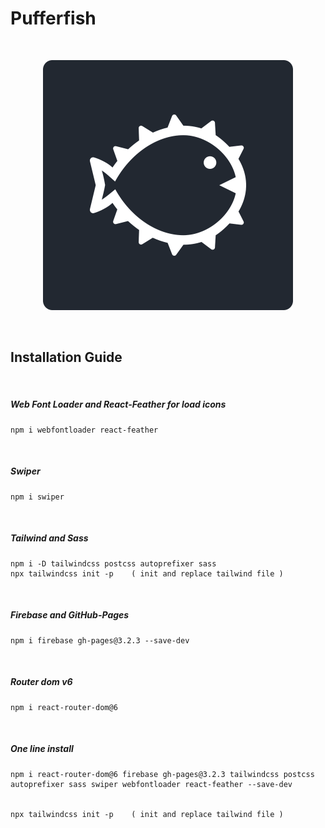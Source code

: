 # Pufferfish

<br>

<p align="center">
  <img src="https://github.com/hh-beep/pufferfish-nft/blob/master/src/Images/LogoREADME.png?raw=true" width="400" height="400" style="text-align: center"/>
</p>

<br>

## Installation Guide

<br>

<h5>Web Font Loader and React-Feather for load icons</h5>

```
npm i webfontloader react-feather
```

<br>

<h5>Swiper</h5>

```
npm i swiper
```

<br>

<h5>Tailwind and Sass</h5>

```
npm i -D tailwindcss postcss autoprefixer sass
npx tailwindcss init -p    ( init and replace tailwind file )
```

<br>

<h5>Firebase and GitHub-Pages</h5>

```
npm i firebase gh-pages@3.2.3 --save-dev
```

<br>

<h5>Router dom v6</h5>

```
npm i react-router-dom@6
```

<br>

<h5>One line install</h5>

```
npm i react-router-dom@6 firebase gh-pages@3.2.3 tailwindcss postcss autoprefixer sass swiper webfontloader react-feather --save-dev


npx tailwindcss init -p    ( init and replace tailwind file )
```